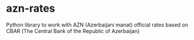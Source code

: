 # azn-rates
Python library to work with AZN (Azerbaijani manat) official rates based on CBAR (The Central Bank of the Republic of Azerbaijan)
